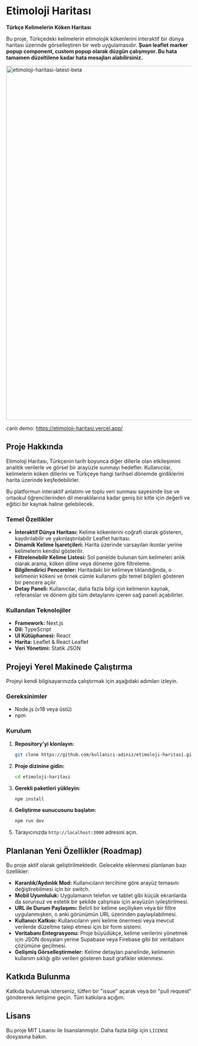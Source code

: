 
# Etimoloji Haritası

**Türkçe Kelimelerin Köken Haritası**

Bu proje, Türkçedeki kelimelerin etimolojik kökenlerini interaktif bir dünya haritası üzerinde görselleştiren bir web uygulamasıdır.
**Şuan leaflet marker popup component, custom popup olarak düzgün çalışmıyor. Bu hata tamamen düzeltilene kadar hata mesajları alabilirsiniz.**

<img width="1920" height="958" alt="etimoloji-haritasi-latest-beta" src="https://github.com/user-attachments/assets/82dbce5d-e29e-4572-aad8-806b728720ac" />

canlı demo:    https://etimoloji-haritasi.vercel.app/
## Proje Hakkında

Etimoloji Haritası, Türkçenin tarih boyunca diğer dillerle olan etkileşimini analitik verilerle ve görsel bir arayüzle sunmayı hedefler. Kullanıcılar, kelimelerin köken dillerini ve Türkçeye hangi tarihsel dönemde girdiklerini harita üzerinde keşfedebilirler.

Bu platformun interaktif anlatımı ve toplu veri sunması sayesinde lise ve ortaokul öğrencilerinden dil meraklılarına kadar geniş bir kitle için değerli ve eğitici bir kaynak haline gelebilecek.

### Temel Özellikler

*   **İnteraktif Dünya Haritası:** Kelime kökenlerini coğrafi olarak gösteren, kaydırılabilir ve yakınlaştırılabilir Leaflet haritası.
*   **Dinamik Kelime İşaretçileri:** Harita üzerinde varsayılan ikonlar yerine kelimelerin kendisi gösterilir.
*   **Filtrelenebilir Kelime Listesi:** Sol panelde bulunan tüm kelimeleri anlık olarak arama, köken diline veya döneme göre filtreleme.
*   **Bilgilendirici Pencereler:** Haritadaki bir kelimeye tıklandığında, o kelimenin kökeni ve örnek cümle kullanımı gibi temel bilgileri gösteren bir pencere açılır.
*   **Detay Paneli:** Kullanıcılar, daha fazla bilgi için kelimenin kaynak, referanslar ve dönem gibi tüm detaylarını içeren sağ paneli açabilirler.

### Kullanılan Teknolojiler

*   **Framework:** Next.js
*   **Dil:** TypeScript
*   **UI Kütüphanesi:** React
*   **Harita:** Leaflet & React Leaflet
*   **Veri Yönetimi:** Statik JSON

## Projeyi Yerel Makinede Çalıştırma

Projeyi kendi bilgisayarınızda çalıştırmak için aşağıdaki adımları izleyin.

### Gereksinimler

*   Node.js (v18 veya üstü)
*   npm

### Kurulum

1.  **Repository'yi klonlayın:**
    ```bash
    git clone https://github.com/kullanici-adiniz/etimoloji-haritasi.git
    ```

2.  **Proje dizinine gidin:**
    ```bash
    cd etimoloji-haritasi
    ```

3.  **Gerekli paketleri yükleyin:**
    ```bash
    npm install
    ```

4.  **Geliştirme sunucusunu başlatın:**
    ```bash
    npm run dev
    ```

5.  Tarayıcınızda `http://localhost:3000` adresini açın.

## Planlanan Yeni Özellikler (Roadmap)

Bu proje aktif olarak geliştirilmektedir. Gelecekte eklenmesi planlanan bazı özellikler:

*   **Karanlık/Aydınlık Mod:** Kullanıcıların tercihine göre arayüz temasını değiştirebilmesi için bir switch.
*   **Mobil Uyumluluk:** Uygulamanın telefon ve tablet gibi küçük ekranlarda da sorunsuz ve estetik bir şekilde çalışması için arayüzün iyileştirilmesi.
*   **URL ile Durum Paylaşımı:** Belirli bir kelime seçiliyken veya bir filtre uygulanmışken, o anki görünümün URL üzerinden paylaşılabilmesi.
*   **Kullanıcı Katkısı:** Kullanıcıların yeni kelime önermesi veya mevcut verilerde düzeltme talep etmesi için bir form sistemi.
*   **Veritabanı Entegrasyonu:** Proje büyüdükçe, kelime verilerini yönetmek için JSON dosyaları yerine Supabase veya Firebase gibi bir veritabanı çözümüne geçilmesi.
*   **Gelişmiş Görselleştirmeler:** Kelime detayları panelinde, kelimenin kullanım sıklığı gibi verileri gösteren basit grafikler eklenmesi.

## Katkıda Bulunma

Katkıda bulunmak isterseniz, lütfen bir "issue" açarak veya bir "pull request" göndererek iletişime geçin. Tüm katkılara açığım.

## Lisans

Bu proje MIT Lisansı ile lisanslanmıştır. Daha fazla bilgi için `LICENSE` dosyasına bakın.
